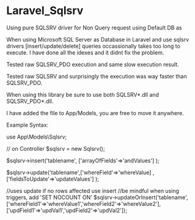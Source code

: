 # Laravel_Sqlsrv
Using pure SQLSRV driver for Non Query request using Default DB as


When using Microsoft SQL Server as Database in Laravel and use sqlsrv drivers [insert/update/delete] queries occassionally takes too long to execute. I have done all the idexes and it didnt fix the problem.

Tested raw SQLSRV_PDO execution and same slow execution result.

Tested raw SQLSRV and surprisingly the execution was way faster than SQLSRV_PDO.

When using this library be sure to use both SQLSRV*.dll and SQLSRV_PDO*.dll.

I have added the file to App/Models, you are free to move it anywhere.

Example Syntax:

use App\Models\Sqlsrv;

// on Controller
$sqlsrv = new Sqlsrv();

$sqlsrv->insert('tablename', ['arrayOfFields'=>'andValues'] );

$sqlsrv->update('tablename',['whereField'=>'whereValue] , ['fieldsToUpdate'=>'updateValues'] );

//uses update if no rows affected use insert
//be mindful when using triggers, add 'SET NOCOUNT ON'
$sqlsrv->updateOrInsert('tablename',
    ['whereField1'=>'whereValue1','whereField2'=>'whereValue2'],
    ['updField1'=>'updVal1','updField2'=>'updVal2']);
